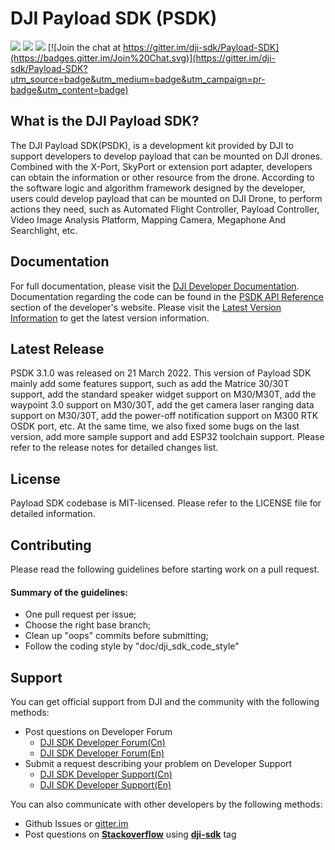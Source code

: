 # DJI Payload SDK (PSDK)

![](https://img.shields.io/badge/version-V3.1.0-orange.svg)
![](https://img.shields.io/badge/platform-linux_|_rtos-green.svg)
![](https://img.shields.io/badge/license-MIT-blue.svg)
[![Join the chat at https://gitter.im/dji-sdk/Payload-SDK](https://badges.gitter.im/Join%20Chat.svg)](https://gitter.im/dji-sdk/Payload-SDK?utm_source=badge&utm_medium=badge&utm_campaign=pr-badge&utm_content=badge)

## What is the DJI Payload SDK?

The DJI Payload SDK(PSDK), is a development kit provided by DJI to support developers to develop payload that can be mounted 
on DJI drones. Combined with the X-Port, SkyPort or extension port adapter, developers can obtain the information or other 
resource from the drone. According to the software logic and algorithm framework designed by the developer, users could 
develop payload that can be mounted on DJI Drone, to perform actions they need, such as Automated Flight Controller, 
Payload Controller, Video Image Analysis Platform, Mapping Camera, Megaphone And Searchlight, etc.

## Documentation

For full documentation, please visit the [DJI Developer Documentation](https://developer.dji.com/payload-sdk/documentation/). 
Documentation regarding the code can be found in the [PSDK API Reference](https://developer.dji.com/payload-api-reference/introduction/index.html) section of the developer's website.
Please visit the [Latest Version Information](https://developer.dji.com/payload-sdk/documentation/appendix/firmware.html) to get the latest version information.

## Latest Release

PSDK 3.1.0 was released on 21 March 2022. This version of Payload SDK mainly add some features support, such as add the 
Matrice 30/30T support, add the standard speaker widget support on M30/M30T, add the waypoint 3.0 support on M30/30T, add the 
get camera laser ranging data support on M30/30T, add the power-off notification support on M300 RTK OSDK port, etc. At 
the same time, we also fixed some bugs on the last version, add more sample support and add ESP32 toolchain support. 
Please refer to the release notes for detailed changes list.

## License

Payload SDK codebase is MIT-licensed. Please refer to the LICENSE file for detailed information.

## Contributing

Please read the following guidelines before starting work on a pull request.

#### Summary of the guidelines:

* One pull request per issue;
* Choose the right base branch;
* Clean up "oops" commits before submitting;
* Follow the coding style by "doc/dji_sdk_code_style"

## Support

You can get official support from DJI and the community with the following methods:

- Post questions on Developer Forum
  * [DJI SDK Developer Forum(Cn)](https://djisdksupport.zendesk.com/hc/zh-cn/community/topics)
  * [DJI SDK Developer Forum(En)](https://djisdksupport.zendesk.com/hc/en-us/community/topics)
- Submit a request describing your problem on Developer Support
  * [DJI SDK Developer Support(Cn)](https://djisdksupport.zendesk.com/hc/zh-cn/requests/new)
  * [DJI SDK Developer Support(En)](https://djisdksupport.zendesk.com/hc/en-us/requests/new)
  
You can also communicate with other developers by the following methods:

- Github Issues or [gitter.im](https://gitter.im/dji-sdk/Payload-SDK)
- Post questions on [**Stackoverflow**](http://stackoverflow.com) using [**dji-sdk**](http://stackoverflow.com/questions/tagged/dji-sdk) tag
